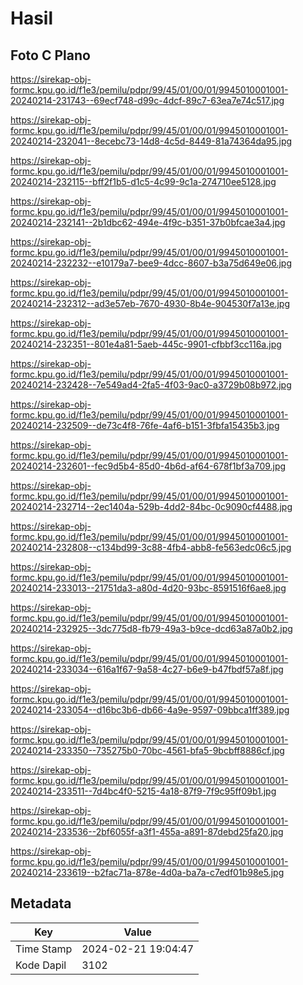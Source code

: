 # Hasil

## Foto C Plano

https://sirekap-obj-formc.kpu.go.id/f1e3/pemilu/pdpr/99/45/01/00/01/9945010001001-20240214-231743--69ecf748-d99c-4dcf-89c7-63ea7e74c517.jpg

https://sirekap-obj-formc.kpu.go.id/f1e3/pemilu/pdpr/99/45/01/00/01/9945010001001-20240214-232041--8ecebc73-14d8-4c5d-8449-81a74364da95.jpg

https://sirekap-obj-formc.kpu.go.id/f1e3/pemilu/pdpr/99/45/01/00/01/9945010001001-20240214-232115--bff2f1b5-d1c5-4c99-9c1a-274710ee5128.jpg

https://sirekap-obj-formc.kpu.go.id/f1e3/pemilu/pdpr/99/45/01/00/01/9945010001001-20240214-232141--2b1dbc62-494e-4f9c-b351-37b0bfcae3a4.jpg

https://sirekap-obj-formc.kpu.go.id/f1e3/pemilu/pdpr/99/45/01/00/01/9945010001001-20240214-232232--e10179a7-bee9-4dcc-8607-b3a75d649e06.jpg

https://sirekap-obj-formc.kpu.go.id/f1e3/pemilu/pdpr/99/45/01/00/01/9945010001001-20240214-232312--ad3e57eb-7670-4930-8b4e-904530f7a13e.jpg

https://sirekap-obj-formc.kpu.go.id/f1e3/pemilu/pdpr/99/45/01/00/01/9945010001001-20240214-232351--801e4a81-5aeb-445c-9901-cfbbf3cc116a.jpg

https://sirekap-obj-formc.kpu.go.id/f1e3/pemilu/pdpr/99/45/01/00/01/9945010001001-20240214-232428--7e549ad4-2fa5-4f03-9ac0-a3729b08b972.jpg

https://sirekap-obj-formc.kpu.go.id/f1e3/pemilu/pdpr/99/45/01/00/01/9945010001001-20240214-232509--de73c4f8-76fe-4af6-b151-3fbfa15435b3.jpg

https://sirekap-obj-formc.kpu.go.id/f1e3/pemilu/pdpr/99/45/01/00/01/9945010001001-20240214-232601--fec9d5b4-85d0-4b6d-af64-678f1bf3a709.jpg

https://sirekap-obj-formc.kpu.go.id/f1e3/pemilu/pdpr/99/45/01/00/01/9945010001001-20240214-232714--2ec1404a-529b-4dd2-84bc-0c9090cf4488.jpg

https://sirekap-obj-formc.kpu.go.id/f1e3/pemilu/pdpr/99/45/01/00/01/9945010001001-20240214-232808--c134bd99-3c88-4fb4-abb8-fe563edc06c5.jpg

https://sirekap-obj-formc.kpu.go.id/f1e3/pemilu/pdpr/99/45/01/00/01/9945010001001-20240214-233013--21751da3-a80d-4d20-93bc-8591516f6ae8.jpg

https://sirekap-obj-formc.kpu.go.id/f1e3/pemilu/pdpr/99/45/01/00/01/9945010001001-20240214-232925--3dc775d8-fb79-49a3-b9ce-dcd63a87a0b2.jpg

https://sirekap-obj-formc.kpu.go.id/f1e3/pemilu/pdpr/99/45/01/00/01/9945010001001-20240214-233034--616a1f67-9a58-4c27-b6e9-b47fbdf57a8f.jpg

https://sirekap-obj-formc.kpu.go.id/f1e3/pemilu/pdpr/99/45/01/00/01/9945010001001-20240214-233054--d16bc3b6-db66-4a9e-9597-09bbca1ff389.jpg

https://sirekap-obj-formc.kpu.go.id/f1e3/pemilu/pdpr/99/45/01/00/01/9945010001001-20240214-233350--735275b0-70bc-4561-bfa5-9bcbff8886cf.jpg

https://sirekap-obj-formc.kpu.go.id/f1e3/pemilu/pdpr/99/45/01/00/01/9945010001001-20240214-233511--7d4bc4f0-5215-4a18-87f9-7f9c95ff09b1.jpg

https://sirekap-obj-formc.kpu.go.id/f1e3/pemilu/pdpr/99/45/01/00/01/9945010001001-20240214-233536--2bf6055f-a3f1-455a-a891-87debd25fa20.jpg

https://sirekap-obj-formc.kpu.go.id/f1e3/pemilu/pdpr/99/45/01/00/01/9945010001001-20240214-233619--b2fac71a-878e-4d0a-ba7a-c7edf01b98e5.jpg


## Metadata

| Key        | Value               |
| ---------- | ------------------- |
| Time Stamp | 2024-02-21 19:04:47 |
| Kode Dapil | 3102                |



